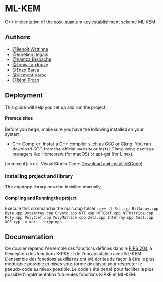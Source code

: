 # ML-KEM

C++ implentation of the post-quantum key establishment scheme ML-KEM


## Authors

- [@Benoît Wattinne](https://www.github.com/Benoit62)
- [@Aurélien Degain](https://www.github.com/aurelienDgn)
- [@Hamza Berbache](https://www.github.com/Hamz11)
- [@Louis Landouzy](https://www.github.com/LouisLandouzy)
- [@Enzo Barea](https://www.github.com/Ximaere)
- [@Clément Gorse](https://www.github.com/clementgorse)
- [@Rémi Protin](https://www.github.com/Remiprotin)

## Deployment

This guide will help you set up and run the project

#### Prerequisites

Before you begin, make sure you have the following installed on your system:

- C++ Compiler: Install a C++ compiler such as GCC or Clang. You can download GCC from the official website or install Clang using package managers like Homebrew (for macOS) or apt-get (for Linux).

[comment]: <> (- Visual Studio Code: [Download and install VSCode](https://code.visualstudio.com/))


### Installing project and library

The cryptopp library must be installed manually.

#### Compiling and Running the project

Execute this command in the main.cpp folder : ```g++-11 Bit.cpp BitArray.cpp Byte.cpp ByteArray.cpp Crypto.cpp NTT.cpp NTTCoef.cpp NTTmatrice.cpp Poly.cpp PolyCoef.cpp PolyMatrice.cpp Zeta.cpp IntArray.cpp test.cpp XOF.cpp -o main -lcryptopp```

## Documentation

Ce dossier reprend l'ensemble des fonctions définies dans le [FIPS 203](https://nvlpubs.nist.gov/nistpubs/FIPS/NIST.FIPS.203.ipd.pdf), à l'exception des fonctions K-PKE et de l'encapsulation avec ML-KEM. L'ensemble des fonctions auxilliaires ont été écrites de façon à être le plus modulable possible et mises sous forme de classe pour respecter le pseudo-code au mieux possible. Le code a été pensé pour faciliter le plus possible l'implémentation future des fonctions K-PKE et ML-KEM.
